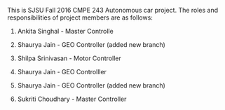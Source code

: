 This is SJSU Fall 2016 CMPE 243 Autonomous car project. The roles and responsibilities of project members are as follows:
1. Ankita Singhal - Master Controlle



2. Shaurya Jain - GEO Controller (added new branch)



2. Shilpa Srinivasan - Motor Controller

2. Shaurya Jain - GEO Controlller

2. Shaurya Jain - GEO Controller (added new branch)


2. Sukriti Choudhary - Master Controller


